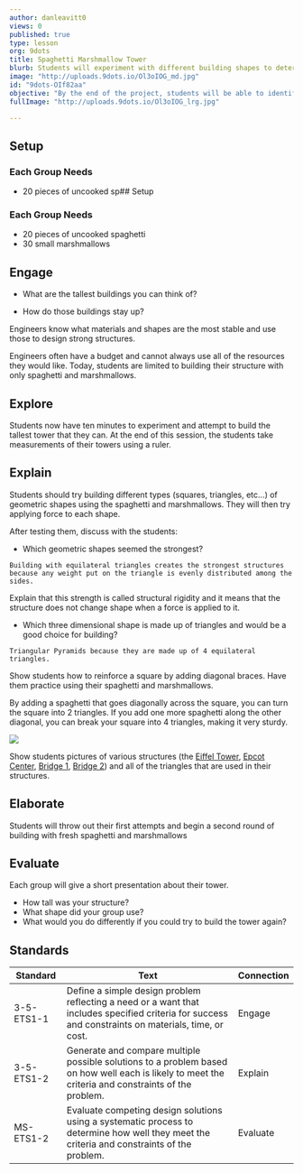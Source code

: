 ```yaml
---
author: danleavitt0
views: 0
published: true
type: lesson
org: 9dots
title: Spaghetti Marshmallow Tower
blurb: Students will experiment with different building shapes to determine which are the most stable for building vertically.
image: "http://uploads.9dots.io/Ol3oIOG_md.jpg"
id: "9dots-OIf82aa"
objective: "By the end of the project, students will be able to identify the best shapes for building a tower."
fullImage: "http://uploads.9dots.io/Ol3oIOG_lrg.jpg"

---
```


## Setup
### Each Group Needs

- 20 pieces of uncooked sp## Setup

### Each Group Needs
- 20 pieces of uncooked spaghetti
- 30 small marshmallows

## Engage

- What are the tallest buildings you can think of?

- How do those buildings stay up?

Engineers know what materials and shapes are the most stable and use those to design strong structures.  

Engineers often have a budget and cannot always use all of the resources they would like. Today, students are limited to building their structure with only spaghetti and marshmallows.

## Explore

Students now have ten minutes to experiment and attempt to build the tallest tower that they can. At the end of this session, the students take measurements of their towers using a ruler.

## Explain

Students should try building different types (squares, triangles, etc…) of geometric shapes using the spaghetti and marshmallows. They will then try applying force to each shape. 

After testing them, discuss with the students:

- Which geometric shapes seemed the strongest?

```
Building with equilateral triangles creates the strongest structures because any weight put on the triangle is evenly distributed among the sides.
```

Explain that this strength is called structural rigidity and it means that the structure does not change shape when a force is applied to it.

- Which three dimensional shape is made up of triangles and would be a good choice for building?

```
Triangular Pyramids because they are made up of 4 equilateral triangles.
```

Show students how to reinforce a square by adding diagonal braces. Have them practice using their spaghetti and marshmallows.

By adding a spaghetti that goes diagonally across the square, you can turn the square into 2 triangles. If you add one more spaghetti along the other diagonal, you can break your square into 4 triangles, making it very sturdy.

![](http://uploads.9dots.io/OLy021r_md.jpg)

Show students pictures of various structures (the [Eiffel Tower](http://2.bp.blogspot.com/-GXrvCUupVmE/UcRidMzqxyI/AAAAAAAAnVQ/UbL-ZaCSPx0/s1600/eiffel+tower+metal+frame+close+up+7.jpg), [Epcot Center](http://upload.wikimedia.org/wikipedia/commons/7/7a/Spaceship_Earth_2.jpg), [Bridge 1](http://ns1758.ca/rail/dar-bridge-23712tc-2011dec13.jpg), [Bridge 2](http://passyworldofmathematics.com/Images/pwmImagesFour/BridgeTrianglesOne550x281JPG.jpg)) and all of the triangles that are used in their structures.

## Elaborate

Students will throw out their first attempts and begin a second round of building with fresh spaghetti and marshmallows

## Evaluate

Each group will give a short presentation about their tower. 

- How tall was your structure? 
- What shape did your group use? 
- What would you do differently if you could try to build the tower again?

## Standards

Standard | Text | Connection
--- | --- | ---
3-5-ETS1-1 | Define a simple design problem reflecting a need or a want that includes specified criteria for success and constraints on materials, time, or cost. | Engage
3-5-ETS1-2 | Generate and compare multiple possible solutions to a problem based on how well each is likely to meet the criteria and constraints of the problem. | Explain
MS-ETS1-2 | Evaluate competing design solutions using a systematic process to determine how well they meet the criteria and constraints of the problem. | Evaluate
